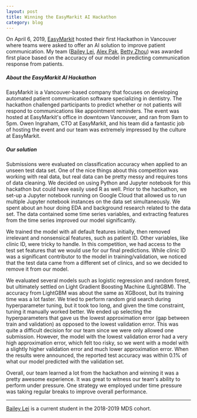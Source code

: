 ```yaml
---
layout: post
title: Winning the EasyMarkit AI Hackathon
category: blog
---
```


On April 6, 2019, [EasyMarkit](https://www.easymarkit.com/) hosted their first Hackathon in Vancouver where teams were asked to offer an AI solution to improve patient communication. My team ([Bailey Lei](https://www.linkedin.com/in/baileylei), [Alex Pak](https://www.linkedin.com/in/pakalexh), [Betty Zhou](https://www.linkedin.com/in/bettybhzhou)) was awarded first place based on the accuracy of our model in predicting communication response from patients.

##### About the EasyMarkit AI Hackathon

EasyMarkit is a Vancouver-based company that focuses on developing automated patient communication software specializing in dentistry. The hackathon challenged participants to predict whether or not patients will respond to communications like appointment reminders. The event was hosted at EasyMarkit's office in downtown Vancouver, and ran from 9am to 5pm. Owen Ingraham, CTO at EasyMarkit, and his team did a fantastic job of hosting the event and our team was extremely impressed by the culture at EasyMarkit.

##### Our solution

Submissions were evaluated on classification accuracy when applied to an unseen test data set. One of the nice things about this competition was working with real data, but real data can be pretty messy and requires tons of data cleaning. We decided on using Python and Jupyter notebook for this hackathon but could have easily used R as well. Prior to the hackathon, we set-up a Jupyter notebook running on Google Cloud that allowed us to run multiple Jupyter notebook instances on the data set simultaneously. We spent about an hour doing EDA and background research related to the data set. The data contained some time series variables, and extracting features from the time series improved our model significantly.

We trained the model with all default features initially, then removed irrelevant and nonsensical features, such as patient ID. Other variables, like clinic ID, were tricky to handle. In this competition, we had access to the test set features that we would use for our final predictions. While clinic ID was a significant contributor to the model in training/validation, we noticed that the test data came from a different set of clinics, and so we decided to remove it from our model. 

We evaluated several models such as logistic regression and random forest, but ultimately settled on Light Gradient Boosting Machine (LightGBM). The accuracy from LightGBM was about the same as XGBoost, but its training time was a lot faster. We tried to perform random grid search during hyperparameter tuning, but it took too long, and given the time constraint, tuning it manually worked better. We ended up selecting the hyperparameters that gave us the lowest approximation error (gap between train and validation) as opposed to the lowest validation error. This was quite a difficult decision for our team since we were only allowed one submission. However, the model with the lowest validation error had a very high approximation error, which felt too risky, so we went with a model with a slightly higher validation error and much lower approximation error. When the results were announced, the reported test accuracy was within 0.1% of what our model predicted with the validation set.

Overall, our team learned a lot from the hackathon and winning it was a pretty awesome experience. It was great to witness our team's ability to perform under pressure. One strategy we employed under time pressure was taking regular breaks to improve overall performance.


--------

[Bailey Lei](https://www.linkedin.com/in/baileylei) is a current student in the 2018-2019 MDS cohort.
